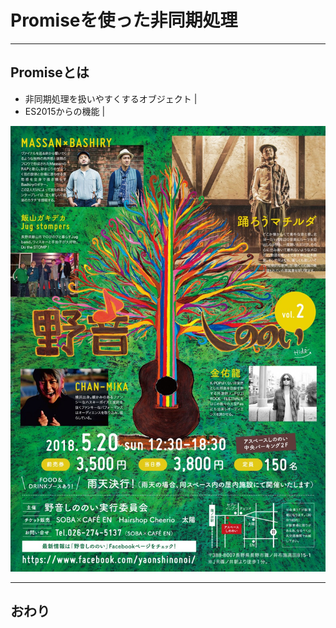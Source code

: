 # Promiseを使った非同期処理

---

## Promiseとは
- 非同期処理を扱いやすくするオブジェクト |
- ES2015からの機能 |

![aaa](https://github.com/kde-space/slides/raw/master/promise/hoge.jpg)

---

## おわり
